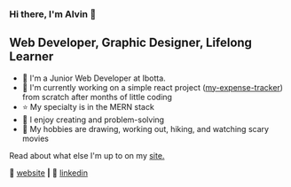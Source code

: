 ### Hi there, I'm Alvin 👋

## Web Developer, Graphic Designer, Lifelong Learner

- 💼 I'm a Junior Web Developer at Ibotta.
- 🧠 I'm currently working on a simple react project ([my-expense-tracker](https://github.com/aroblesgalit/my-expense-tracker)) from scratch after months of little coding
- ⭐ My specialty is in the MERN stack
- 💜 I enjoy creating and problem-solving
- 🎨 My hobbies are drawing, working out, hiking, and watching scary movies


Read about what else I'm up to on my [site.](https://www.alvingalit.com/posts)


🏡 [website][website] **|** 
👔 [linkedin][linkedin]

[website]: https://www.alvingalit.com/
[linkedin]: https://www.linkedin.com/in/aroblesgalit/
[demo]: https://aroblesgalit.github.io/css-hover-effects/
[demo2]: https://aroblesgalit.github.io/drawing-with-css/
